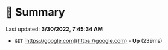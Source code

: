 # 📖 Summary
Last updated: **3/30/2022, 7:45:34 AM**

- `GET` [https://google.com](https://google.com) - **Up** (239ms)
